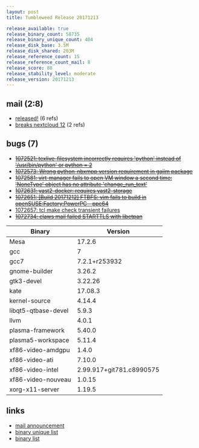```yaml
---
layout: post
title: Tumbleweed Release 20171213

release_available: true
release_binary_count: 58735
release_binary_unique_count: 404
release_disk_base: 3.5M
release_disk_shared: 203M
release_reference_count: 15
release_reference_count_mail: 8
release_score: 88
release_stability_level: moderate
release_version: 20171213
---
```


## mail (2:8)

- [released!](https://lists.opensuse.org/opensuse-factory/2017-12/msg00240.html) (6 refs)
- [breaks nextcloud 12](https://lists.opensuse.org/opensuse-factory/2017-12/msg00243.html) (2 refs)

## bugs (7)

<!--more-->

- ~~[1072521: texlive-filesystem incorrectly requires 'python' instead of '/usr/bin/python' or python = 2](https://bugzilla.opensuse.org/show_bug.cgi?id=1072521)~~
- ~~[1072573: Wrong python-nbxmpp version requirement in gajim package](https://bugzilla.opensuse.org/show_bug.cgi?id=1072573)~~
- ~~[1072581: virt-manager fails to open VM window a second time: 'NoneType' object has no attribute 'change_run_text'](https://bugzilla.opensuse.org/show_bug.cgi?id=1072581)~~
- ~~[1072631: yast2-docker: requires yast2-storage](https://bugzilla.opensuse.org/show_bug.cgi?id=1072631)~~
- ~~[1072651: [Build 20171212] FTBFS: vim fails to build in openSUSE:Factory:PowerPC - ppc64](https://bugzilla.opensuse.org/show_bug.cgi?id=1072651)~~
- [1072657: tcl make check transient failures](https://bugzilla.opensuse.org/show_bug.cgi?id=1072657)
- ~~[1072734: claws mail failed STARTTLS with libetpan](https://bugzilla.opensuse.org/show_bug.cgi?id=1072734)~~

Binary | Version
--- | ---
Mesa | 17.2.6
gcc | 7
gcc7 | 7.2.1+r253932
gnome-builder | 3.26.2
gtk3-devel | 3.22.26
kate | 17.08.3
kernel-source | 4.14.4
libqt5-qtbase-devel | 5.9.3
llvm | 4.0.1
plasma-framework | 5.40.0
plasma5-workspace | 5.11.4
xf86-video-amdgpu | 1.4.0
xf86-video-ati | 7.10.0
xf86-video-intel | 2.99.917+git781.c8990575
xf86-video-nouveau | 1.0.15
xorg-x11-server | 1.19.5

## links

- [mail announcement](https://lists.opensuse.org/opensuse-factory/2017-12/msg00236.html)
- [binary unique list](http://download.tumbleweed.boombatower.com/20171213/rpm.unique.list)
- [binary list](http://download.tumbleweed.boombatower.com/20171213/rpm.list)
